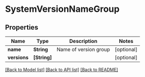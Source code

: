 # SystemVersionNameGroup

## Properties
Name | Type | Description | Notes
------------ | ------------- | ------------- | -------------
**name** | **String** | Name of version group | [optional] 
**versions** | **[String]** |  | [optional] 

[[Back to Model list]](../README.md#documentation-for-models) [[Back to API list]](../README.md#documentation-for-api-endpoints) [[Back to README]](../README.md)


